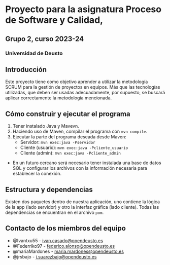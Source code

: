 # Proyecto para la asignatura Proceso de Software y Calidad, 
## Grupo 2, curso 2023-24
### Universidad de Deusto

## Introducción
Este proyecto tiene como objetivo aprender a utilizar la metodología SCRUM para la gestión de proyectos en equipos. Más que las tecnologías utilizadas, que deben ser usadas adecuadamente, por supuesto, se buscará aplicar correctamente la metodología mencionada.

## Cómo construir y ejecutar el programa
1. Tener instalado Java y Mavevn.
2. Haciendo uso de Maven, compilar el programa con `mvn compile`.
3. Ejecutar la parte del programa deseada desde Maven:
    - Servidor:          `mvn exec:java -Pservidor`
    - Cliente (usuario): `mvn exec:java -Pcliente_usuario`
    - Cliente (admin):   `mvn exec:java -Pcliente_admin`
* En un futuro cercano será necesario tener instalada una base de datos SQL y configurar los archivos con la información necesaria para establecer la conexión.

## Estructura y dependencias
Existen dos paquetes dentro de nuestra aplicación, uno contiene la lógica de la app (lado servidor) y otro la interfaz gráfica (lado cliente). Todas las dependencias se encuentran en el archivo `pom`.

## Contacto de los miembros del equipo
 - @Ivantxu55 - ivan.casado@opendeusto.es
 - @Federriko97 - federico.alonso@opendeusto.es
 - @mariaMardones - maria.mardones@opendeusto.es
 - @jrsbajo - j.suarezbajo@opendeusto.es
